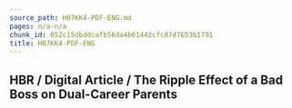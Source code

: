 ```yaml
---
source_path: H07KK4-PDF-ENG.md
pages: n/a-n/a
chunk_id: 052c15dbddcafb56da4b61442cfc87d7653b1791
title: H07KK4-PDF-ENG
---
```

## HBR / Digital Article / The Ripple Effect of a Bad Boss on Dual-Career Parents
